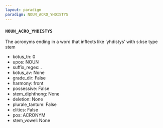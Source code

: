 ```yaml
---
layout: paradigm
paradigm: NOUN_ACRO_YHDISTYS
---
```

### ` NOUN_ACRO_YHDISTYS `

The acronyms ending in a word that inflects like ‘yhdistys’ with s:kse type stem
* kotus_tn: 0
* upos: NOUN
* suffix_regex: .
* kotus_av: None
* grade_dir: False
* harmony: front
* possessive: False
* stem_diphthong: None
* deletion: None
* plurale_tantum: False
* clitics: False
* pos: ACRONYM
* stem_vowel: None
